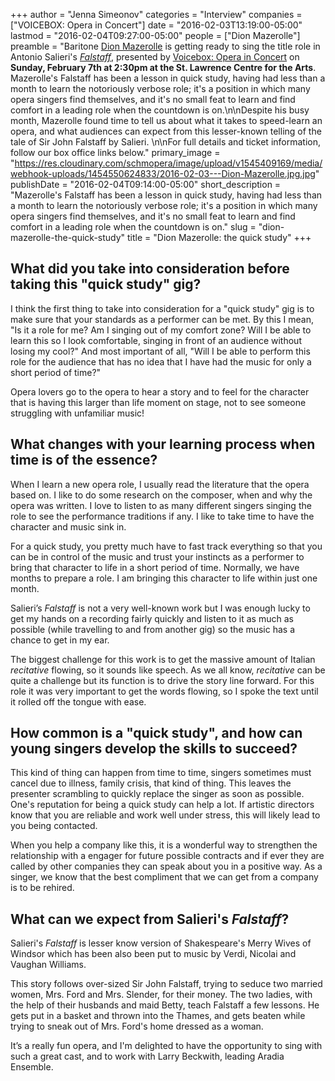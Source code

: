 +++
author = "Jenna Simeonov"
categories = "Interview"
companies = ["VOICEBOX: Opera in Concert"]
date = "2016-02-03T13:19:00-05:00"
lastmod = "2016-02-04T09:27:00-05:00"
people = ["Dion Mazerolle"]
preamble = "Baritone [Dion Mazerolle](/scene/people/dion-mazerolle/) is getting ready to sing the title role in Antonio Salieri's [*Falstaff*](http://www.operainconcert.com/Falstaff.html), presented by [Voicebox: Opera in Concert](/scene/companies/voicebox-opera-in-concert/) on **Sunday, February 7th at 2:30pm at the St. Lawrence Centre for the Arts**. Mazerolle's Falstaff has been a lesson in quick study, having had less than a month to learn the notoriously verbose role; it's a position in which many opera singers find themselves, and it's no small feat to learn and find comfort in a leading role when the countdown is on.\n\nDespite his busy month, Mazerolle found time to tell us about what it takes to speed-learn an opera, and what audiences can expect from this lesser-known telling of the tale of Sir John Falstaff by Salieri. \n\nFor full details and ticket information, follow our box office links below."
primary_image = "https://res.cloudinary.com/schmopera/image/upload/v1545409169/media/webhook-uploads/1454550624833/2016-02-03---Dion-Mazerolle.jpg.jpg"
publishDate = "2016-02-04T09:14:00-05:00"
short_description = "Mazerolle&#039;s Falstaff has been a lesson in quick study, having had less than a month to learn the notoriously verbose role; it&#039;s a position in which many opera singers find themselves, and it&#039;s no small feat to learn and find comfort in a leading role when the countdown is on."
slug = "dion-mazerolle-the-quick-study"
title = "Dion Mazerolle: the quick study"
+++

## What did you take into consideration before taking this "quick study" gig?

I think the first thing to take into consideration for a "quick study" gig is to make sure that your standards as a performer can be met. By this I mean, "Is it a role for me? Am I singing out of my comfort zone? Will I be able to learn this so I look comfortable, singing in front of an audience without losing my cool?" And most important of all, "Will I be able to perform this role  for the audience that has no idea that I have had the music for only a short period of time?" 

Opera lovers go to the opera to hear a story and to feel for the character that is having this larger than life moment on stage, not to see someone struggling with unfamiliar music! 

## What changes with your learning process when time is of the essence?

When I learn a new opera role, I usually read the literature that the opera based on.  I like to do some research on the composer, when and why the opera was written.  I love to listen to as many different singers singing the role to see the performance traditions if any.  I like to take time to have the character and music sink in. 

For a quick study, you pretty much have to fast track everything so that you can be in control of the music and trust your instincts as a performer to bring that character to life in a short period of time. Normally, we have months to prepare a role. I am bringing this character to life within just one month. 

Salieri’s *Falstaff* is not a very well-known work but I was enough lucky to get my hands on a recording fairly quickly and listen to it as much as possible (while travelling to and from another gig) so the music has a chance to get in my ear. 

The biggest challenge for this work is to get the massive amount of Italian *recitative* flowing, so it sounds like speech. As we all know, *recitative* can be quite a challenge but its function is to drive the story line forward. For this role it was very important to get the words flowing, so I spoke the text until it rolled off the tongue with ease. 

## How common is a "quick study", and how can young singers develop the skills to succeed?

This kind of thing can happen from time to time, singers sometimes must cancel due to illness, family crisis, that kind of thing. This leaves the presenter scrambling to quickly replace the singer as soon as possible. One's reputation for being a quick study can help a lot. If artistic directors know that you are reliable and work well under stress, this will likely lead to you being contacted.

When you help a company like this, it is a wonderful way to strengthen the relationship with a engager for future possible contracts and if ever they are called by other companies they can speak about you in a positive way. As a singer, we know that the best compliment that we can get from a company is to be rehired. 

## What can we expect from Salieri's *Falstaff*? 

Salieri's *Falstaff* is lesser know version of Shakespeare's Merry Wives of Windsor which has been also been put to music by Verdi, Nicolai and Vaughan Williams. 

This story follows over-sized Sir John Falstaff, trying to seduce two married women, Mrs. Ford and Mrs. Slender, for their money. The two ladies, with the help of their husbands and maid Betty, teach Falstaff a few lessons. He gets put in a basket and thrown into the Thames, and gets beaten while trying to sneak out of Mrs. Ford's home dressed as a woman. 

It’s a really fun opera, and I'm delighted to have the opportunity to sing with such a great cast, and to work with Larry Beckwith, leading Aradia Ensemble. 
